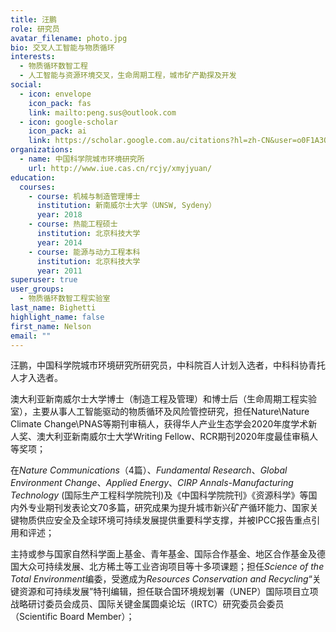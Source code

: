 ```yaml
---
title: 汪鹏
role: 研究员
avatar_filename: photo.jpg
bio: 交叉人工智能与物质循环
interests:
  - 物质循环数智工程
  - 人工智能与资源环境交叉，生命周期工程，城市矿产勘探及开发
social:
  - icon: envelope
    icon_pack: fas
    link: mailto:peng.sus@outlook.com
  - icon: google-scholar
    icon_pack: ai
    link: https://scholar.google.com.au/citations?hl=zh-CN&user=o0F1A3QAAAAJ&view_op=list_works&authuser=1&sortby=pubdate
organizations:
  - name: 中国科学院城市环境研究所
    url: http://www.iue.cas.cn/rcjy/xmyjyuan/
education:
  courses:
    - course: 机械与制造管理博士
      institution: 新南威尔士大学（UNSW, Sydeny）
      year: 2018
    - course: 热能工程硕士
      institution: 北京科技大学
      year: 2014
    - course: 能源与动力工程本科
      institution: 北京科技大学
      year: 2011
superuser: true
user_groups:
  - 物质循环数智工程实验室
last_name: Bighetti
highlight_name: false
first_name: Nelson
email: ""
---
```

汪鹏，中国科学院城市环境研究所研究员，中科院百人计划入选者，中科科协青托人才入选者。

澳大利亚新南威尔士大学博士（制造工程及管理）和博士后（生命周期工程实验室），主要从事人工智能驱动的物质循环及风险管控研究，担任Nature\Nature Climate Change\PNAS等期刊审稿人，获得华人产业生态学会2020年度学术新人奖、澳大利亚新南威尔士大学Writing Fellow、RCR期刊2020年度最佳审稿人等奖项；

在*Nature Communications*（4篇）、*Fundamental Research*、*Global Environment Change*、*Applied Energy*、*CIRP Annals-Manufacturing Technology* (国际生产工程科学院院刊)及《中国科学院院刊》《资源科学》等国内外专业期刊发表论文70多篇，研究成果为提升城市新兴矿产循环能力、国家关键物质供应安全及全球环境可持续发展提供重要科学支撑，并被IPCC报告重点引用和评述；

主持或参与国家自然科学面上基金、青年基金、国际合作基金、地区合作基金及德国大众可持续发展、北方稀土等工业咨询项目等十多项课题；担任*Science of the Total Environment*编委，受邀成为*Resources Conservation and Recycling*“关键资源和可持续发展”特刊编辑，担任联合国环境规划署（UNEP）国际项目立项战略研讨委员会成员、国际关键金属圆桌论坛（IRTC）研究委员会委员（Scientific Board Member）；